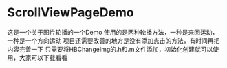 # ScrollViewPageDemo
这是一个关于图片轮播的一个Demo
使用的是两种轮播方法，一种是来回运动，一种是一个方向运动
项目还需要改善的地方是没有添加点击的方法，有时间再把内容完善一下
只需要将HBChangeImg的.h和.m文件添加，初始化创建就可以使用，大家可以下载看看
